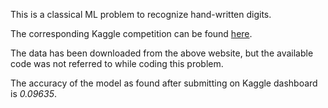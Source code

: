 This is a classical ML problem to recognize hand-written digits.

The corresponding Kaggle competition can be found [here](https://www.kaggle.com/c/digit-recognizer/overview).

The data has been downloaded from the above website, but the available code was not referred to 
while coding this problem.


The accuracy of the model as found after submitting on Kaggle dashboard is *0.09635*.
